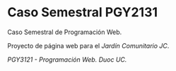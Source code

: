 # Caso Semestral PGY2131
Caso Semestral de Programación Web.

Proyecto de página web para el _Jardín Comunitario JC_.

_PGY3121 - Programación Web. Duoc UC._
